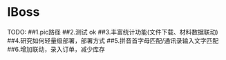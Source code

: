 # IBoss

TODO:
##1.pic路径
##2.测试 ok
##3.丰富统计功能(文件下载、材料数据联动)
##4.研究如何轻量级部署，部署方式
##5.拼音首字母匹配/通讯录输入文字匹配
##6.增加联动，录入订单，减少库存  

